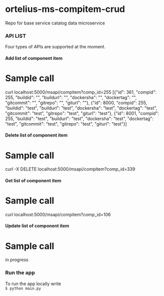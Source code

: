 # ortelius-ms-compitem-crud
Repo for base service catalog data microservice

### API LIST
Four types of APIs are supported at the moment.

#### Add list of component item

# Sample call
curl localhost:5000/msapi/compitem?comp_id=255
[{"id": 361, "compid": 255, "buildid": "", "buildurl": "", "dockersha": "", "dockertag": "", "gitcommit": "", "gitrepo": "", "giturl": ""}, {"id": 8000, "compid": 255, "buildid": "test", "buildurl": "test", "dockersha": "test", "dockertag": "test", "gitcommit": "test", "gitrepo": "test", "giturl": "test"}, {"id": 8001, "compid": 255, "buildid": "test", "buildurl": "test", "dockersha": "test", "dockertag": "test", "gitcommit": "test", "gitrepo": "test", "giturl": "test"}]


#### Delete list of component item

# Sample call

curl -X DELETE localhost:5000/msapi/compitem?comp_id=339

#### Get list of component item

# Sample call

curl localhost:5000/msapi/compitem?comp_id=106

#### Update list of component item

# Sample call

in progress

### Run the app

To run the app locally write \
`$ python main.py`

